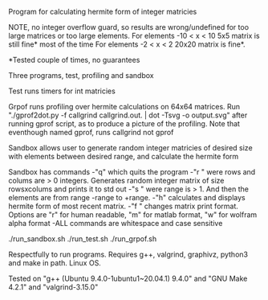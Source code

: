 Program for calculating hermite form of integer matricies

NOTE, no integer overflow guard, so results are wrong/undefined for too large matrices or too large elements.
For elements -10 < x < 10 5x5 matrix is still fine* most of the time
For elements -2 < x < 2 20x20 matrix is fine*. 

*Tested couple of times, no guarantees

Three programs, test, profiling and sandbox

Test runs timers for int matricies

Grpof runs profiling over hermite calculations on 64x64 matrices.
Run "./gprof2dot.py -f callgrind callgrind.out.<pid> | dot -Tsvg -o output.svg" after running gprof script, as 
to produce a picture of the profiling. Note that eventhough named gprof, runs callgrind not gprof

Sandbox allows user to generate random integer matricies of desired size with elements between desired range, and calculate the hermite form

Sandbox has commands
    -"q"  which quits the program
    -"r <rows> <columns>" were rows and colums are > 0 integers. Generates random integer matrix of size rowsxcolums and prints it to std out
    -"s <range>" were range is > 1. And then the elements are from range -range to +range. 
    -"h" calculates and displays hermite form of most recent matrix.
    -"f <format>" changes matrix print format. Options are "r" for human readable, "m" for matlab format, "w" for wolfram alpha format
    -ALL commands are whitespace and case sensitive

./run_sandbox.sh
./run_test.sh
./run_grpof.sh

Respectfully to run programs. Requires g++, valgrind, graphivz, python3 and make in path. Linux OS.

Tested on "g++ (Ubuntu 9.4.0-1ubuntu1~20.04.1) 9.4.0" and "GNU Make 4.2.1" and "valgrind-3.15.0"